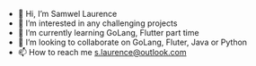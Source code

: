 - 👋 Hi, I’m Samwel Laurence
- 👀 I’m interested in any challenging projects
- 🌱 I’m currently learning GoLang, Flutter part time
- 💞️ I’m looking to collaborate on GoLang, Fluter, Java or Python
- 📫 How to reach me s.laurence@outlook.com

<!---
samuel4Jesus/samuel4Jesus is a ✨ special ✨ repository because its `README.md` (this file) appears on your GitHub profile.
You can click the Preview link to take a look at your changes.
--->
